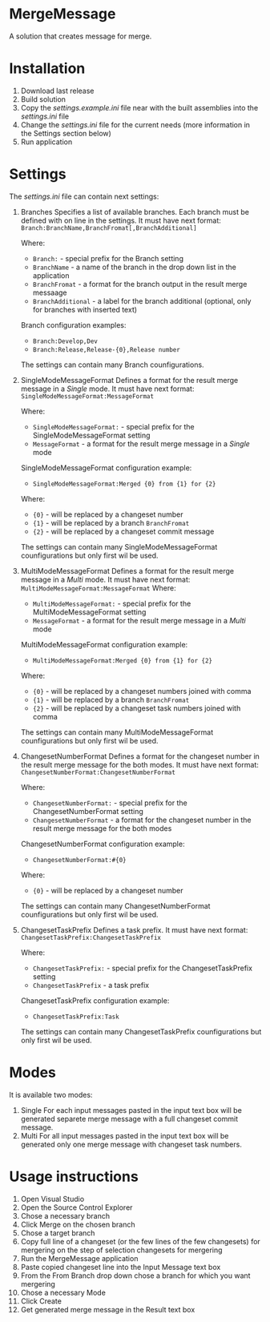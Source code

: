 # MergeMessage
A solution that creates message for merge.


# Installation
1. Download last release
2. Build solution
3. Copy the *settings.example.ini* file near with the built assemblies into the *settings.ini* file
4. Change the *settings.ini* file for the current needs (more information in the Settings section below)
5. Run application


# Settings
The *settings.ini* file can contain next settings:
1. Branches
    Specifies a list of available branches.
    Each branch must be defined with on line in the settings. 
    It must have next format: `Branch:BranchName,BranchFromat[,BranchAdditional]`
    
    Where: 
    - `Branch:` - special prefix for the Branch setting
    - `BranchName` - a name of the branch in the drop down list in the application
    - `BranchFromat` - a format for the branch output in the result merge messaage
    - `BranchAdditional` - a label for the branch additional (optional, only for branches with inserted text)
        
    Branch configuration examples: 
    - `Branch:Develop,Dev`
    - `Branch:Release,Release-{0},Release number`
    
    The settings can contain many Branch counfigurations.
2. SingleModeMessageFormat
    Defines a format for the result merge message in a *Single* mode.
    It must have next format: `SingleModeMessageFormat:MessageFormat`
    
    Where: 
    - `SingleModeMessageFormat:` - special prefix for the SingleModeMessageFormat setting
    - `MessageFormat` - a format for the result merge message in a *Single* mode
    
    SingleModeMessageFormat configuration example: 
    - `SingleModeMessageFormat:Merged {0} from {1} for {2}`
    
    Where: 
    - `{0}` - will be replaced by a changeset number
    - `{1}` - will be replaced by a branch `BranchFromat`
    - `{2}` - will be replaced by a changeset commit message
    
    The settings can contain many SingleModeMessageFormat counfigurations but only first wil be used.
3. MultiModeMessageFormat
    Defines a format for the result merge message in a *Multi* mode.
    It must have next format: `MultiModeMessageFormat:MessageFormat`
    Where: 
    - `MultiModeMessageFormat:` - special prefix for the MultiModeMessageFormat setting
    - `MessageFormat` - a format for the result merge message in a *Multi* mode
    
    MultiModeMessageFormat configuration example: 
    - `MultiModeMessageFormat:Merged {0} from {1} for {2}`
    
    Where: 
    - `{0}` - will be replaced by a changeset numbers joined with comma
    - `{1}` - will be replaced by a branch `BranchFromat`
    - `{2}` - will be replaced by a changeset task numbers joined with comma
    
    The settings can contain many MultiModeMessageFormat counfigurations but only first wil be used.
4. ChangesetNumberFormat
    Defines a format for the changeset number in the result merge message for the both modes.
    It must have next format: `ChangesetNumberFormat:ChangesetNumberFormat`
    
    Where: 
    - `ChangesetNumberFormat:` - special prefix for the ChangesetNumberFormat setting
    - `ChangesetNumberFormat` - a format for the changeset number in the result merge message for the both modes
    
    ChangesetNumberFormat configuration example: 
    - `ChangesetNumberFormat:#{0}`
    
    Where: 
    - `{0}` - will be replaced by a changeset number
    
    The settings can contain many ChangesetNumberFormat counfigurations but only first wil be used.
5. ChangesetTaskPrefix
    Defines a task prefix.
    It must have next format: `ChangesetTaskPrefix:ChangesetTaskPrefix`
    
    Where: 
    - `ChangesetTaskPrefix:` - special prefix for the ChangesetTaskPrefix setting
    - `ChangesetTaskPrefix` - a task prefix
    
    ChangesetTaskPrefix configuration example: 
    - `ChangesetTaskPrefix:Task`
    
    The settings can contain many ChangesetTaskPrefix counfigurations but only first wil be used.


# Modes
It is available two modes:
1. Single
    For each input messages pasted in the input text box will be generated separete merge message with a full changeset commit message.
2. Multi
    For all input messages pasted in the input text box will be generated only one merge message with changeset task numbers.


# Usage instructions
1. Open Visual Studio
2. Open the Source Control Explorer
3. Chose a necessary branch
4. Click Merge on the chosen branch
5. Chose a target branch
6. Copy full line of a changeset (or the few lines of the few changesets) for mergering on the step of selection changesets for mergering
7. Run the MergeMessage application
8. Paste copied changeset line into the Input Message text box
9. From the From Branch drop down chose a branch for which you want mergering
10. Chose a necessary Mode
11. Click Create
12. Get generated merge message in the Result text box
